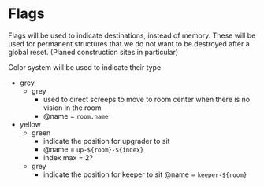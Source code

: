 # Flags

Flags will be used to indicate destinations, instead of memory. These will be used for permanent structures that we do not want to be destroyed after a global reset. (Planed construction sites in particular)

Color system will be used to indicate their type

 - grey
   - grey
     - used to direct screeps to move to room center when there is no vision in the room
     - @name = ```room.name```
 - yellow
   - green
     - indicate the position for upgrader to sit
     - @name = ```up-${room}-${index}```
     - index max = 2?
   - grey
     - indicate the position for keeper to sit
       @name = ```keeper-${room}```
